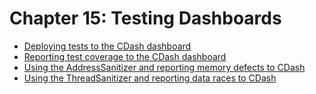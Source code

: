 # Chapter 15: Testing Dashboards

- [Deploying tests to the CDash dashboard](recipe-01/README.md)
- [Reporting test coverage to the CDash dashboard](recipe-02/README.md)
- [Using the AddressSanitizer and reporting memory defects to CDash](recipe-03/README.md)
- [Using the ThreadSanitizer and reporting data races to CDash](recipe-04/README.md)
